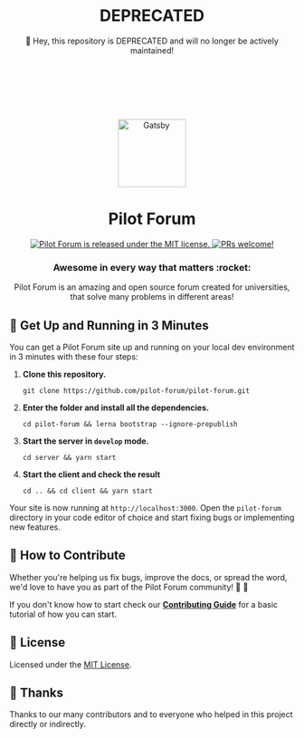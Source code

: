 <div align="center">
    <h1 align="center">DEPRECATED</h1>
    <p align="center">
        🚨 Hey, this repository is DEPRECATED and will no longer be actively maintained!
    </p>
</div>

<br />
<br />
<br />
<br />
<br />

<p align="center">
  <a href="#">
    <img alt="Gatsby" src=".github/assets/logo.png" width="120" />
  </a>
</p>
<h1 align="center">
  Pilot Forum
</h1>
<p align="center">
  <a href="LICENSE.md">
    <img src="https://img.shields.io/badge/license-MIT-blue.svg" alt="Pilot Forum is released under the MIT license." />
  </a>
  <a href="CONTRIBUTING.md">
    <img src="https://img.shields.io/badge/PRs-welcome-brightgreen.svg" alt="PRs welcome!" />
  </a>
</p>
<h3 align="center">
  Awesome in every way that matters :rocket:
</h3>
<p align="center">
  Pilot Forum is an amazing and open source forum created for universities, that solve many problems in different areas!
</p>

## 🚀 Get Up and Running in 3 Minutes

You can get a Pilot Forum site up and running on your local dev environment in 3 minutes with these four steps:

1. **Clone this repository.**

   ```shell
   git clone https://github.com/pilot-forum/pilot-forum.git
   ```

2. **Enter the folder and install all the dependencies.**

   ```shell
   cd pilot-forum && lerna bootstrap --ignore-prepublish
   ```

3. **Start the server in `develop` mode.**

   ```shell
   cd server && yarn start
   ```

4. **Start the client and check the result**

   ```shell
   cd .. && cd client && yarn start
   ```

Your site is now running at `http://localhost:3000`. Open the `pilot-forum` directory in your code editor of choice and start fixing bugs or implementing new features.

## 🤝 How to Contribute

Whether you're helping us fix bugs, improve the docs, or spread the word, we'd love to have you as part of the Pilot Forum community! :muscle: :purple_heart:

If you don't know how to start check our [**Contributing Guide**](CONTRIBUTING.md) for a basic tutorial of how you can start.

## :memo: License

Licensed under the [MIT License](./LICENSE).

## 💜 Thanks

Thanks to our many contributors and to everyone who helped in this project directly or indirectly.

